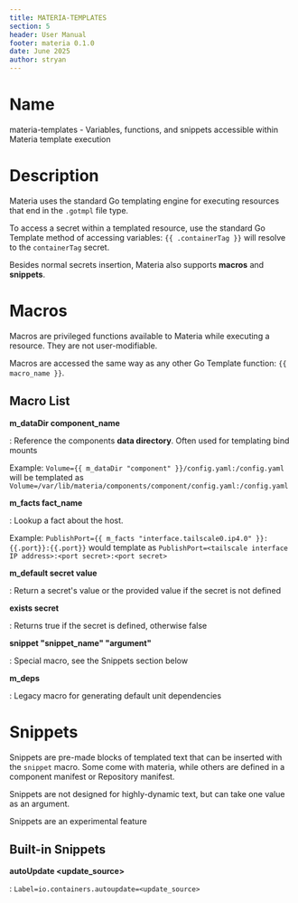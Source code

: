 ```yaml
---
title: MATERIA-TEMPLATES
section: 5
header: User Manual
footer: materia 0.1.0
date: June 2025
author: stryan
---
```


# Name
materia-templates - Variables, functions, and snippets accessible within Materia template execution

# Description

Materia uses the standard Go templating engine for executing resources that end in the `.gotmpl` file type.

To access a secret within a templated resource, use the standard Go Template method of accessing variables: `{{ .containerTag }}` will resolve to the `containerTag` secret.

Besides normal secrets insertion, Materia also supports **macros** and **snippets**.

# Macros

Macros are privileged functions available to Materia while executing a resource. They are not user-modifiable.

Macros are accessed the same way as any other Go Template function: `{{ macro_name }}`.

## Macro List

**m_dataDir component_name**

: Reference the components **data directory**. Often used for templating bind mounts

   Example: `Volume={{ m_dataDir "component" }}/config.yaml:/config.yaml` will be templated as `Volume=/var/lib/materia/components/component/config.yaml:/config.yaml`

**m_facts fact_name**

: Lookup a fact about the host.

   Example: `PublishPort={{ m_facts "interface.tailscale0.ip4.0" }}:{{.port}}:{{.port}}` would template as `PublishPort=<tailscale interface IP address>:<port secret>:<port secret>`

**m_default secret value**

: Return a secret's value or the provided value if the secret is not defined

**exists secret**

: Returns true if the secret is defined, otherwise false

**snippet "snippet_name" "argument"**

: Special macro, see the Snippets section below

**m_deps**

: Legacy macro for generating default unit dependencies


# Snippets

Snippets are pre-made blocks of templated text that can be inserted with the `snippet` macro. Some come with materia, while others are defined in a component manifest or Repository manifest.

Snippets are not designed for highly-dynamic text, but can take one value as an argument.

Snippets are an experimental feature

## Built-in Snippets

**autoUpdate <update_source>**

: `Label=io.containers.autoupdate=<update_source>`




